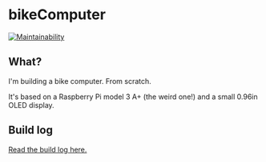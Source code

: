 # bikeComputer

[![Maintainability](https://api.codeclimate.com/v1/badges/61cbf9f5cfdd88cfc5d0/maintainability)](https://codeclimate.com/github/codemicro/bikeComputer/maintainability)

## What?

I'm building a bike computer. From scratch.

It's based on a Raspberry Pi model 3 A+ (the weird one!) and a small 0.96in OLED display.

## Build log

[Read the build log here.](https://github.com/codemicro/bikeComputer/blob/master/BUILDLOG.md)